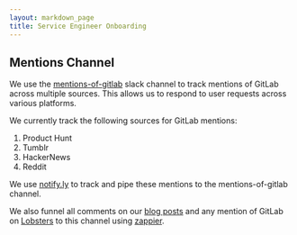 ```yaml
---
layout: markdown_page
title: Service Engineer Onboarding
---
```


## Mentions Channel

We use the [mentions-of-gitlab](https://gitlab.slack.com/messages/mentions-of-gitlab/) slack channel to track mentions of GitLab across multiple sources. This allows us to respond to user requests across various platforms.

We currently track the following sources for GitLab mentions:

1. Product Hunt
2. Tumblr
3. HackerNews
4. Reddit

We use [notify.ly](https://notify.ly/)  to track and pipe these mentions to the mentions-of-gitlab channel.

We also funnel all comments on our [blog posts](https://about.gitlab.com/blog-posts) and any mention of GitLab on [Lobsters](https://lobste.rs/) to this channel using [zappier](https://zapier.com/).